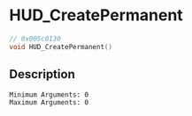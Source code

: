 # HUD_CreatePermanent
```c
// 0x005c0130
void HUD_CreatePermanent()
```
## Description
```
Minimum Arguments: 0
Maximum Arguments: 0
```
